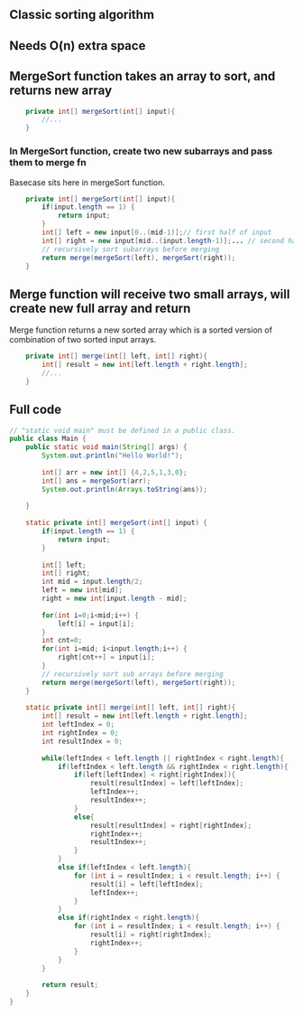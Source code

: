 
## Classic sorting algorithm


## Needs O(n) extra space

## MergeSort function takes an array to sort, and returns new array 

```java
	private int[] mergeSort(int[] input){
        //...
    }
```

### In MergeSort function, create two new subarrays and pass them to merge fn

Basecase sits here in mergeSort function.

```java
	private int[] mergeSort(int[] input){
        if(input.length == 1) {
            return input;
        }
        int[] left = new input[0..(mid-1)];// first half of input
        int[] right = new input[mid..(input.length-1)];... // second half of input
        // recursively sort subarrays before merging
        return merge(mergeSort(left), mergeSort(right));
    }
```

## Merge function will receive two small arrays, will create new full array and return

Merge function returns a new sorted array which is a sorted version of combination of two sorted input arrays.
```java
    private int[] merge(int[] left, int[] right){
		int[] result = new int[left.length + right.length];
        //...
    }
```

## Full code

```java
// "static void main" must be defined in a public class.
public class Main {
    public static void main(String[] args) {
        System.out.println("Hello World!");
        
        int[] arr = new int[] {4,2,5,1,3,0};
        int[] ans = mergeSort(arr);
        System.out.println(Arrays.toString(ans));
        
    }
    
    static private int[] mergeSort(int[] input) {
        if(input.length == 1) {
            return input;
        }
        
        int[] left;
        int[] right;
        int mid = input.length/2;
        left = new int[mid];
        right = new int[input.length - mid];
        
        for(int i=0;i<mid;i++) {
            left[i] = input[i];
        }
        int cnt=0;
        for(int i=mid; i<input.length;i++) {
            right[cnt++] = input[i];
        }
        // recursively sort sub arrays before merging
        return merge(mergeSort(left), mergeSort(right));
    }
    
    static private int[] merge(int[] left, int[] right){
		int[] result = new int[left.length + right.length];
		int leftIndex = 0;
		int rightIndex = 0;
		int resultIndex = 0;
		
		while(leftIndex < left.length || rightIndex < right.length){
			if(leftIndex < left.length && rightIndex < right.length){
				if(left[leftIndex] < right[rightIndex]){
					result[resultIndex] = left[leftIndex];
					leftIndex++;
					resultIndex++;
				}
				else{
					result[resultIndex] = right[rightIndex];
					rightIndex++;
					resultIndex++;
				}
			}
			else if(leftIndex < left.length){
				for (int i = resultIndex; i < result.length; i++) {
					result[i] = left[leftIndex];
					leftIndex++;
				}
			}
			else if(rightIndex < right.length){
				for (int i = resultIndex; i < result.length; i++) {
					result[i] = right[rightIndex];
					rightIndex++;
				}
			}
		}
		
		return result;
	}
}
```
